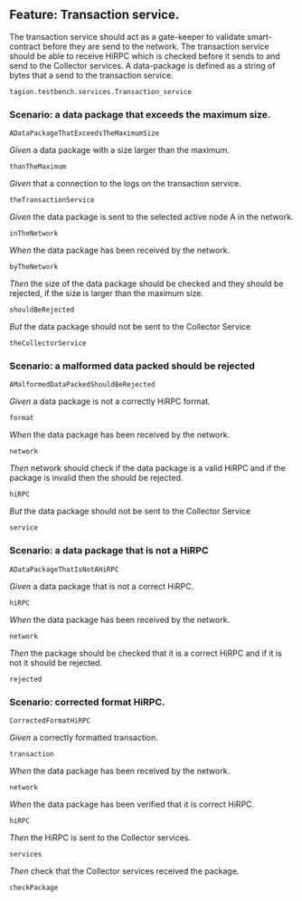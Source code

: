 ## Feature: Transaction service.
The transaction service should act as a gate-keeper to validate smart-contract before they are send to the network.
The transaction service should be able to receive HiRPC which is checked before it sends to and send to the Collector services.
A data-package is defined as a string of bytes that a send to the transaction service.

`tagion.testbench.services.Transaction_service`

### Scenario: a data package that exceeds the maximum size.

`ADataPackageThatExceedsTheMaximumSize`

*Given* a data package with a size larger than the maximum.

`thanTheMaximum`

*Given* that a connection to the logs on the transaction service.

`theTransactionService`

*Given* the data package is sent to the selected active node A in the network.

`inTheNetwork`

*When* the data package has been received by the network.

`byTheNetwork`

*Then* the size of the data package should be checked and they should be rejected,
if the size is larger than the maximum size.

`shouldBeRejected`

*But* the data package should not be sent to the Collector Service

`theCollectorService`


### Scenario: a malformed data packed should be rejected

`AMalformedDataPackedShouldBeRejected`

*Given* a data package is not a correctly HiRPC format.

`format`

*When* the data package has been received by the network.

`network`

*Then* network should check if the data package is a valid HiRPC
and if the package is invalid then the should be rejected.

`hiRPC`

*But* the data package should not be sent to the Collector Service

`service`


### Scenario: a data package that is not a HiRPC

`ADataPackageThatIsNotAHiRPC`

*Given* a data package that is not a correct HiRPC.

`hiRPC`

*When* the data package has been received by the network.

`network`

*Then* the package should be checked that it is a correct HiRPC and if it is not it should be rejected.

`rejected`


### Scenario: corrected format HiRPC.

`CorrectedFormatHiRPC`

*Given* a correctly formatted transaction.

`transaction`

*When* the data package has been received by the network.

`network`

*When* the data package has been verified that it is correct HiRPC.

`hiRPC`

*Then* the HiRPC is sent to the Collector services.

`services`

*Then* check that the Collector services received the package.

`checkPackage`


